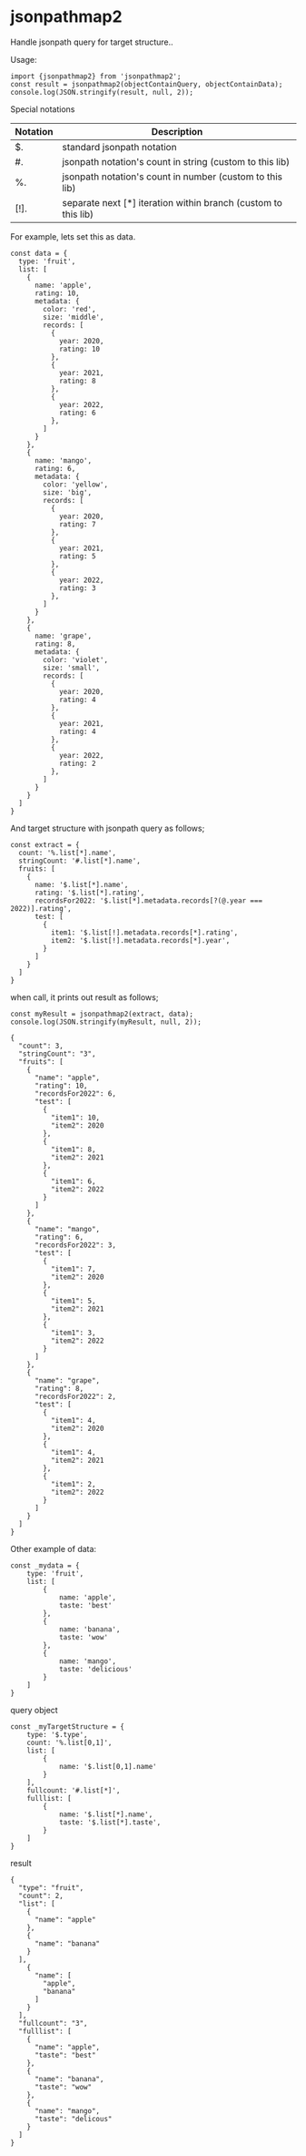 # jsonpathmap2

Handle jsonpath query for target structure..

Usage:
~~~
import {jsonpathmap2} from 'jsonpathmap2';
const result = jsonpathmap2(objectContainQuery, objectContainData);
console.log(JSON.stringify(result, null, 2));
~~~

Special notations

| Notation | Description                 |
|----------|-----------------------------|
| $.       | standard jsonpath notation  |
| #.       | jsonpath notation's count in string (custom to this lib) |
| %.       | jsonpath notation's count in number (custom to this lib) |  
| [!].     | separate next [*] iteration within branch (custom to this lib) |  

For example, lets set this as data.

~~~
const data = {
  type: 'fruit',
  list: [
    {
      name: 'apple',
      rating: 10,
      metadata: {
        color: 'red',
        size: 'middle',
        records: [
          {
            year: 2020,
            rating: 10
          },
          {
            year: 2021,
            rating: 8
          },
          {
            year: 2022,
            rating: 6
          },
        ]
      }
    },
    {
      name: 'mango',
      rating: 6,
      metadata: {
        color: 'yellow',
        size: 'big',
        records: [
          {
            year: 2020,
            rating: 7
          },
          {
            year: 2021,
            rating: 5
          },
          {
            year: 2022,
            rating: 3
          },
        ]
      }
    },
    {
      name: 'grape',
      rating: 8,
      metadata: {
        color: 'violet',
        size: 'small',
        records: [
          {
            year: 2020,
            rating: 4
          },
          {
            year: 2021,
            rating: 4
          },
          {
            year: 2022,
            rating: 2
          },
        ]
      }
    }
  ]
}
~~~

And target structure with jsonpath query as follows;
~~~
const extract = {
  count: '%.list[*].name',
  stringCount: '#.list[*].name',
  fruits: [
    {
      name: '$.list[*].name',
      rating: '$.list[*].rating',
      recordsFor2022: '$.list[*].metadata.records[?(@.year === 2022)].rating',
      test: [
        {
          item1: '$.list[!].metadata.records[*].rating',
          item2: '$.list[!].metadata.records[*].year',
        }
      ]
    }
  ]
}
~~~

when call, it prints out result as follows;
~~~
const myResult = jsonpathmap2(extract, data);
console.log(JSON.stringify(myResult, null, 2));

{
  "count": 3,
  "stringCount": "3",
  "fruits": [
    {
      "name": "apple",
      "rating": 10,
      "recordsFor2022": 6,
      "test": [
        {
          "item1": 10,
          "item2": 2020
        },
        {
          "item1": 8,
          "item2": 2021
        },
        {
          "item1": 6,
          "item2": 2022
        }
      ]
    },
    {
      "name": "mango",
      "rating": 6,
      "recordsFor2022": 3,
      "test": [
        {
          "item1": 7,
          "item2": 2020
        },
        {
          "item1": 5,
          "item2": 2021
        },
        {
          "item1": 3,
          "item2": 2022
        }
      ]
    },
    {
      "name": "grape",
      "rating": 8,
      "recordsFor2022": 2,
      "test": [
        {
          "item1": 4,
          "item2": 2020
        },
        {
          "item1": 4,
          "item2": 2021
        },
        {
          "item1": 2,
          "item2": 2022
        }
      ]
    }
  ]
}
~~~

Other example of data:
~~~
const _mydata = {
    type: 'fruit',
    list: [
        {
            name: 'apple',
            taste: 'best'
        },
        {
            name: 'banana',
            taste: 'wow'
        },
        {
            name: 'mango',
            taste: 'delicious'
        }
    ]
}
~~~
query object
~~~
const _myTargetStructure = {
    type: '$.type',
    count: '%.list[0,1]',
    list: [
        {
            name: '$.list[0,1].name'
        }
    ],
    fullcount: '#.list[*]',
    fulllist: [
        {
            name: '$.list[*].name',
            taste: '$.list[*].taste',
        }
    ]
}
~~~
result
~~~
{
  "type": "fruit",
  "count": 2,
  "list": [
    {
      "name": "apple"
    },
    {
      "name": "banana"
    }
  ],
    {
      "name": [
        "apple",
        "banana"
      ]
    }
  ],
  "fullcount": "3",
  "fulllist": [
    {
      "name": "apple",
      "taste": "best"
    },
    {
      "name": "banana",
      "taste": "wow"
    },
    {
      "name": "mango",
      "taste": "delicous"
    }
  ]
}
~~~
